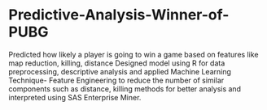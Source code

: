 # Predictive-Analysis-Winner-of-PUBG
Predicted how likely a player is going to win a game based on features like map reduction, killing, distance
Designed model using R for data preprocessing, descriptive analysis and applied Machine Learning Technique- Feature Engineering to reduce the number of similar components such as distance, killing methods for better analysis and interpreted using SAS Enterprise Miner.
